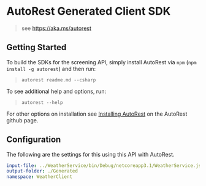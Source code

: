 ﻿# AutoRest Generated Client SDK

> see https://aka.ms/autorest

## Getting Started

To build the SDKs for the screening API, simply install AutoRest via `npm` (`npm install -g autorest`) and then run:

> `autorest readme.md --csharp`

To see additional help and options, run:

> `autorest --help`

For other options on installation see [Installing AutoRest](https://aka.ms/autorest/install) on the AutoRest github page.

## Configuration

The following are the settings for this using this API with AutoRest.

``` yaml
input-file: ../WeatherService/bin/Debug/netcoreapp3.1/WeatherService.json
output-folder: ./Generated
namespace: WeatherClient
```
